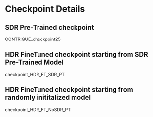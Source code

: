 
# Checkpoint Details 

## SDR Pre-Trained checkpoint
CONTRIQUE_checkpoint25 

## HDR FineTuned checkpoint starting from SDR Pre-Trained Model
checkpoint_HDR_FT_SDR_PT 

## HDR FineTuned checkpoint starting from randomly inititalized model
checkpoint_HDR_FT_NoSDR_PT 
